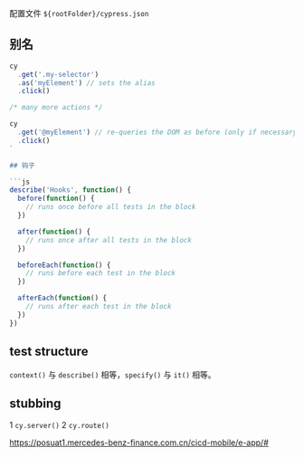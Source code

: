 配置文件 `${rootFolder}/cypress.json`

## 别名

```js
cy
  .get('.my-selector')
  .as('myElement') // sets the alias
  .click()

/* many more actions */

cy
  .get('@myElement') // re-queries the DOM as before (only if necessary)
  .click()
`

## 钩子

```js
describe('Hooks', function() {
  before(function() {
    // runs once before all tests in the block
  })

  after(function() {
    // runs once after all tests in the block
  })

  beforeEach(function() {
    // runs before each test in the block
  })

  afterEach(function() {
    // runs after each test in the block
  })
})
```

## test structure

`context()` 与 `describe()` 相等，`specify()` 与 `it()` 相等。

## stubbing

1 `cy.server()`
2 `cy.route()`

https://posuat1.mercedes-benz-finance.com.cn/cicd-mobile/e-app/#